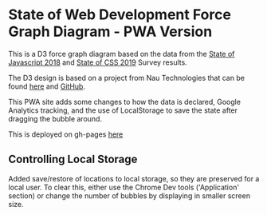 # State of Web Development Force Graph Diagram - PWA Version

This is a D3 force graph diagram based on the data from the [State of Javascript 2018](https://2018.stateofjs.com) and [State of CSS 2019](https://2019.stateofcss.com) Survey results.  

The D3 design is based on a project from Nau Technologies that can be found [here](https://naustud.io/tech-stack/) and [GitHub](https://github.com/trongthanh/techstack).  

This PWA site adds some changes to how the data is declared, Google Analytics tracking, and the use of LocalStorage to save the state after dragging the bubble around.

This is deployed on gh-pages [here](https://alpiepho.github.io/state-web-development-2018-2019-withD3-pwa/)

## Controlling Local Storage

Added save/restore of locations to local storage, so they are preserved for a local user.  To clear this, either use the Chrome Dev tools ('Application' section) or change
the number of bubbles by displaying in smaller screen size.
